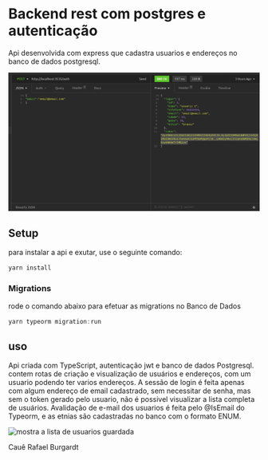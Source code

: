 # Backend rest com postgres e autenticação

Api desenvolvida com express que cadastra usuarios e endereços no banco de dados postgresql.

![mostra o token gerado](tokengerado.png)

## Setup

para instalar a api e exutar, use o seguinte comando:

```bash
yarn install
```


### Migrations

rode o comando abaixo para efetuar as migrations no Banco de Dados

```js
yarn typeorm migration:run
```

## uso

Api criada com TypeScript, autenticação jwt e banco de dados Postgresql.
contem rotas de criação e visualização de usuários e endereços, com um usuario podendo ter  varios endereços. A sessão de login
é feita apenas com algum endereço de email cadastrado, sem necessitar de senha, mas sem o token gerado pelo usuario, não é possivel visualizar a lista completa de usuários.
Avalidação de e-mail dos usuarios é feita pelo @IsEmail do Typeorm, e as etnias são cadastradas no banco com o formato ENUM.
 


![mostra a lista de usuarios guardada](criacaodeusuarios.png)


Cauê Rafael Burgardt
